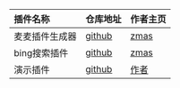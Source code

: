 | 插件名称       | 仓库地址                      | 作者主页                      |
|:---------------|:------------------------------|:------------------------------|
| 麦麦插件生成器 | [github](https://bgithub.xyz/ZmasCloud/makeplugin) | [zmas](https://zmascloud.top)     |
| bing搜索插件   | [github](https://zmascloud.top) | [zmas](https://zmascloud.top)     |
| 演示插件   | [github](https://zmascloud.top) | [作者](https://zmascloud.top)     |

